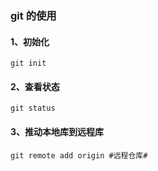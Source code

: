 ### git 的使用

#### 1、初始化

```shell
git init
```

#### 2、查看状态

```shell
git status
```

#### 3、推动本地库到远程库

```shell
git remote add origin #远程仓库#
```



